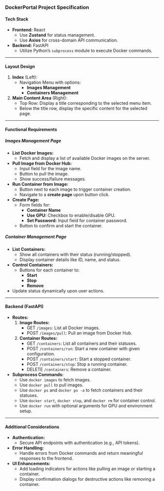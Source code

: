 ### DockerPortal Project Specification

#### Tech Stack
- **Frontend:** React
  - Use **Zustand** for status management.
  - Use **Axios** for cross-domain API communication.
- **Backend:** FastAPI
  - Utilize Python’s `subprocess` module to execute Docker commands.

---

#### Layout Design
1. **Index** (Left):
   - Navigation Menu with options:
     - **Images Management**
     - **Containers Management**
2. **Main Content Area** (Right):
   - Top Row: Display a title corresponding to the selected menu item.
   - Below the title row, display the specific content for the selected page.

---

#### Functional Requirements

##### **Images Management Page**
- **List Docker Images:**
  - Fetch and display a list of available Docker images on the server.
- **Pull Image from Docker Hub:**
  - Input field for the image name.
  - Button to pull the image.
  - Show success/failure messages.
- **Run Container from Image:**
  - Button next to each image to trigger container creation.
  - Navigate to a **create page** upon button click.
- **Create Page:**
  - Form fields for:
    - **Container Name**
    - **Use GPU:** Checkbox to enable/disable GPU.
    - **Set Password:** Input field for container password.
  - Button to confirm and start the container.

##### **Container Management Page**
- **List Containers:**
  - Show all containers with their status (running/stopped).
  - Display container details like ID, name, and status.
- **Control Containers:**
  - Buttons for each container to:
    - **Start**
    - **Stop**
    - **Remove**
- Update status dynamically upon user actions.

---

#### Backend (FastAPI)
- **Routes:**
  1. **Image Routes:**
     - GET `/images`: List all Docker images.
     - POST `/images/pull`: Pull an image from Docker Hub.
  2. **Container Routes:**
     - GET `/containers`: List all containers and their statuses.
     - POST `/containers/run`: Start a new container with given configuration.
     - POST `/containers/start`: Start a stopped container.
     - POST `/containers/stop`: Stop a running container.
     - DELETE `/containers`: Remove a container.
- **Subprocess Commands:**
  - Use `docker images` to fetch images.
  - Use `docker pull` to pull images.
  - Use `docker ps` and `docker ps -a` to fetch containers and their statuses.
  - Use `docker start`, `docker stop`, and `docker rm` for container control.
  - Use `docker run` with optional arguments for GPU and environment setup.

---

#### Additional Considerations
- **Authentication:**
  - Secure API endpoints with authentication (e.g., API tokens).
- **Error Handling:**
  - Handle errors from Docker commands and return meaningful responses to the frontend.
- **UI Enhancements:**
  - Add loading indicators for actions like pulling an image or starting a container.
  - Display confirmation dialogs for destructive actions like removing a container.

